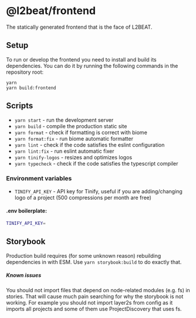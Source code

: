 # @l2beat/frontend

The statically generated frontend that is the face of L2BEAT.

## Setup

To run or develop the frontend you need to install and build its dependencies. You can do it by running the following
commands in the repository root:

```
yarn
yarn build:frontend
```

## Scripts

- `yarn start` - run the development server
- `yarn build` - compile the production static site
- `yarn format` - check if formatting is correct with biome
- `yarn format:fix` - run biome automatic formatter
- `yarn lint` - check if the code satisfies the eslint configuration
- `yarn lint:fix` - run eslint automatic fixer
- `yarn tinify-logos` - resizes and optimizes logos
- `yarn typecheck` - check if the code satisfies the typescript compiler

### Environment variables

- `TINIFY_API_KEY` - API key for Tinify, useful if you are adding/changing logo of a project (500 compressions per month are free)

#### .env boilerplate:

```bash
TINIFY_API_KEY=
```

## Storybook

Production build requires (for some unknown reason) rebuilding dependencies in with ESM. Use `yarn storybook:build` to do exactly that.

##### Known issues

You should not import files that depend on node-related modules (e.g. fs) in stories. That will cause much pain searching for why the storybook is not working.
For example you should not import layer2s from config as it imports all projects and some of them use ProjectDiscovery that uses fs.
